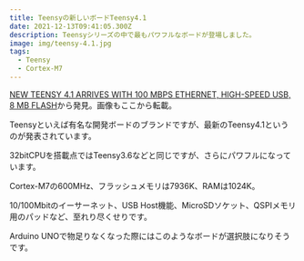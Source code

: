 ```yaml
---
title: Teensyの新しいボードTeensy4.1
date: 2021-12-13T09:41:05.300Z
description: Teensyシリーズの中で最もパワフルなボードが登場しました。
image: img/teensy-4.1.jpg
tags:
  - Teensy
  - Cortex-M7
---
```

[NEW TEENSY 4.1 ARRIVES WITH 100 MBPS ETHERNET, HIGH-SPEED USB, 8 MB FLASH](https://hackaday.com/2020/05/11/new-teensy-4-1-arrives-with-100-mbps-ethernet-high-speed-usb-8-mb-flash/)から発見。画像もここから転載。

Teensyといえば有名な開発ボードのブランドですが、最新のTeensy4.1というのが発表されています。

32bitCPUを搭載点ではTeensy3.6などと同じですが、さらにパワフルになっています。

Cortex-M7の600MHz、フラッシュメモリは7936K、RAMは1024K。

10/100Mbitのイーサーネット、USB Host機能、MicroSDソケット、QSPIメモリ用のパッドなど、至れり尽くせりです。

Arduino UNOで物足りなくなった際にはこのようなボードが選択肢になりそうです。